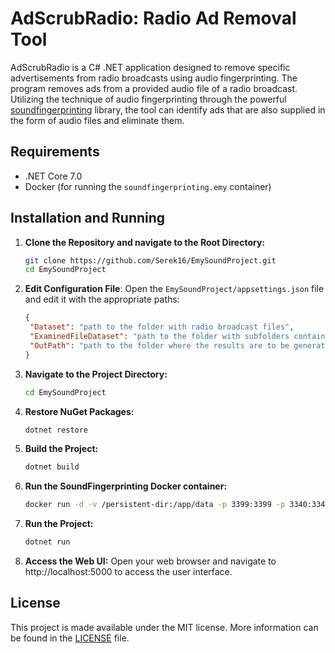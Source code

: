 ﻿# AdScrubRadio: Radio Ad Removal Tool

AdScrubRadio is a C# .NET application designed to remove specific advertisements from
radio broadcasts using audio fingerprinting. The program removes ads from a provided 
audio file of a radio broadcast. Utilizing the technique of audio fingerprinting 
through the powerful [soundfingerprinting](https://github.com/AddictedCS/soundfingerprinting)
library, the tool can identify ads that are also supplied in the form of audio files 
and eliminate them.

## Requirements

- .NET Core 7.0
- Docker (for running the `soundfingerprinting.emy` container)

## Installation and Running

1. **Clone the Repository and navigate to the Root Directory:**
   ```bash
   git clone https://github.com/Serek16/EmySoundProject.git
   cd EmySoundProject
   ```

2. **Edit Configuration File**: Open the `EmySoundProject/appsettings.json` file and edit it with the appropriate paths:
   ```json
   {
    "Dataset": "path to the folder with radio broadcast files",
    "ExaminedFileDataset": "path to the folder with subfolders containing ads",
    "OutPath": "path to the folder where the results are to be generated"
   }
   ```

3. **Navigate to the Project Directory:**
   ```bash
   cd EmySoundProject
   ```

4. **Restore NuGet Packages:** 
   ```bash
   dotnet restore
   ```

5. **Build the Project:**
   ```bash
   dotnet build
   ```

6. **Run the SoundFingerprinting Docker container:**
   ```bash
   docker run -d -v /persistent-dir:/app/data -p 3399:3399 -p 3340:3340 addictedcs/soundfingerprinting.emy:latest
   ```

7. **Run the Project:**
   ```bash
   dotnet run
   ```

8. **Access the Web UI:** Open your web browser and navigate to http://localhost:5000 to access the user interface.


## License

This project is made available under the MIT license. More information can be found in the [LICENSE](LICENSE) file.

